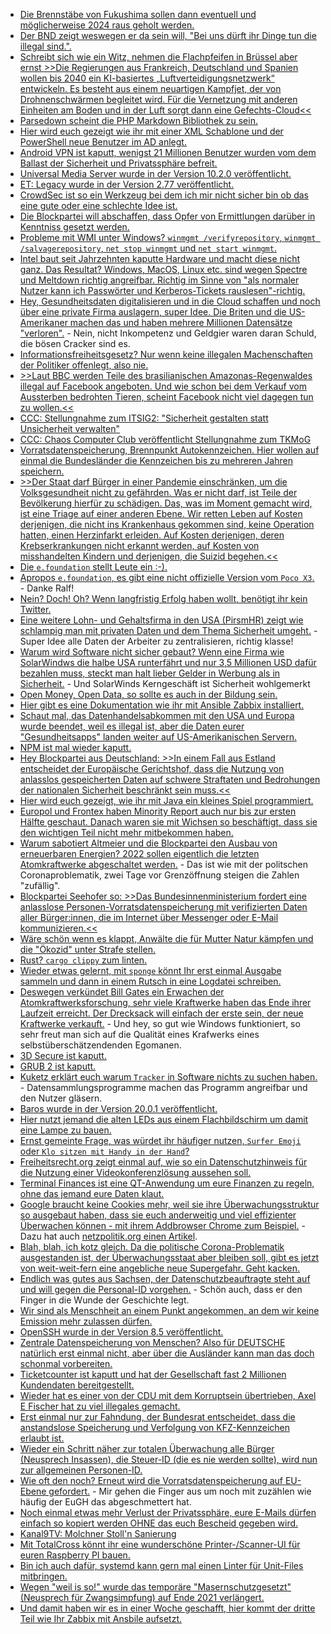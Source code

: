 * [Die Brennstäbe von Fukushima sollen dann eventuell und möglicherweise 2024 raus geholt werden.](https://blog.fefe.de/?ts=9ec23923)
* [Der BND zeigt weswegen er da sein will, "Bei uns dürft ihr Dinge tun die illegal sind.".](https://blog.fefe.de/?ts=9ec22add)
* [Schreibt sich wie ein Witz, nehmen die Flachpfeifen in Brüssel aber ernst >>Die Regierungen aus Frankreich, Deutschland und Spanien wollen bis 2040 ein KI-basiertes „Luftverteidigungsnetzwerk“ entwickeln. Es besteht aus einem neuartigen Kampfjet, der von Drohnenschwärmen begleitet wird. Für die Vernetzung mit anderen Einheiten am Boden und in der Luft sorgt dann eine Gefechts-Cloud<<](https://netzpolitik.org/2021/future-combat-air-system-industrie-zankt-um-groesstes-europaeisches-ruestungsprojekt/)
* [Parsedown scheint die PHP Markdown Bibliothek zu sein.](https://php.watch/articles/php-markdown-libraries)
* [Hier wird euch gezeigt wie ihr mit einer XML Schablone und der PowerShell neue Benutzer im AD anlegt.](https://devblogs.microsoft.com/powershell-community/leveraging-xml-with-new-employee-powershell-scripts/)
* [Android VPN ist kaputt, wenigst 21 Millionen Benutzer wurden vom dem Ballast der Sicherheit und Privatssphäre befreit.](https://www.borncity.com/blog/2021/02/28/android-vpn-gehackt-daten-von-21-millionen-nutzern-online/)
* [Universal Media Server wurde in der Version 10.2.0 veröffentlicht.](https://www.planet3dnow.de/cms/61459-universal-media-server-10-2-0/)
* [ET: Legacy wurde in der Version 2.77 veröffentlicht.](https://www.etlegacy.com/blog/et-legacy-277-released)
* [CrowdSec ist so ein Werkzeug bei dem ich mir nicht sicher bin ob das eine gute oder eine schlechte Idee ist.](https://www.putorius.net/secure-your-linux-servers-crowdsec.html)
* [Die Blockpartei will abschaffen, dass Opfer von Ermittlungen darüber in Kenntniss gesetzt werden.](https://blog.fefe.de/?ts=9ec34469)
* [Probleme mit WMI unter Windows? `winmgmt /verifyrepository`, `winmgmt /salvagerepository`, `net stop winmgmt` und `net start winmgmt`.](http://woshub.com/wmi-troubleshooting/)
* [Intel baut seit Jahrzehnten kaputte Hardware und macht diese nicht ganz. Das Resultat? Windows, MacOS, Linux etc. sind wegen Spectre und Meltdown richtig angreifbar. Richtig im Sinne von "als normaler Nutzer kann ich Passwörter und Kerberos-Tickets rauslesen"-richtig.](https://www.borncity.com/blog/2021/03/02/funktionierende-spectre-exploits-fr-linux-und-windows-gefunden/)
* [Hey, Gesundheitsdaten digitalisieren und in die Cloud schaffen und noch über eine private Firma auslagern, super Idee. Die Briten und die US-Amerikaner machen das und haben mehrere Millionen Datensätze "verloren".](https://www.bleepingcomputer.com/news/security/universal-health-services-lost-67-million-due-to-ryuk-ransomware-attack/) - Nein, nicht Inkompetenz und Geldgier waren daran Schuld, die bösen Cracker sind es.
* [Informationsfreiheitsgesetz? Nur wenn keine illegalen Machenschaften der Politiker offenlegt, also nie.](https://netzpolitik.org/2021/informationsfreiheit-vor-gericht-keine-dokumente-zur-aufruestung-der-polizeien-mit-panzern/)
* [>>Laut BBC werden Teile des brasilianischen Amazonas-Regenwaldes illegal auf Facebook angeboten. Und wie schon bei dem Verkauf vom Aussterben bedrohten Tieren, scheint Facebook  nicht viel dagegen tun zu wollen.<<](https://netzfrauen.org/2021/03/01/facebook-5/)
* [CCC: Stellungnahme zum ITSIG2: "Sicherheit gestalten statt Unsicherheit verwalten"](https://www.ccc.de/de/updates/2021/stellungnahme-zum-itsig2)
* [CCC: Chaos Computer Club veröffentlicht Stellungnahme zum TKMoG](https://www.ccc.de/de/updates/2021/stellungnahme-zum-tkmog)
* [Vorratsdatenspeicherung, Brennpunkt Autokennzeichen. Hier wollen auf einmal die Bundesländer die Kennzeichen bis zu mehreren Jahren speichern.](https://netzpolitik.org/2021/kennzeichenscanner-bundeslaender-kaempfen-fuer-auto-vorratsdatenspeicherung/)
* [>>Der Staat darf Bürger in einer Pandemie einschränken, um die Volksgesundheit nicht zu gefährden. Was er nicht darf, ist Teile der Bevölkerung hierfür zu schädigen. Das, was im Moment gemacht wird, ist eine Triage auf einer anderen Ebene. Wir retten Leben auf Kosten derjenigen, die nicht ins Krankenhaus gekommen sind, keine Operation hatten, einen Herzinfarkt erleiden. Auf Kosten derjenigen, deren Krebserkrankungen nicht erkannt werden, auf Kosten von misshandelten Kindern und derjenigen, die Suizid begehen.<<](https://blog.fefe.de/?ts=9ec0de27)
* [Die `e.foundation` stellt Leute ein :-).](https://community.e.foundation/t/be-a-part-of-team-e/28255/3)
* [Apropos `e.foundation`, es gibt eine nicht offizielle Version vom `Poco X3`.](https://community.e.foundation/t/unofficial-build-poco-x3-nfc-surya-eos-q/25834/2) - Danke Ralf!
* [Nein? Doch! Oh? Wenn langfristig Erfolg haben wollt, benötigt ihr kein Twitter.](https://blog.fefe.de/?ts=9ec0e783)
* [Eine weitere Lohn- und Gehaltsfirma in den USA (PirsmHR) zeigt wie schlampig man mit privaten Daten und dem Thema Sicherheit umgeht.](https://www.bleepingcomputer.com/news/security/payroll-giant-prismhr-outage-likely-caused-by-ransomware-attack/) - Super Idee alle Daten der Arbeiter zu zentralisieren, richtig klasse!
* [Warum wird Software nicht sicher gebaut? Wenn eine Firma wie SolarWindws die halbe USA runterfährt und nur 3,5 Millionen USD dafür bezahlen muss, steckt man halt lieber Gelder in Werbung als in Sicherheit.](https://www.bleepingcomputer.com/news/security/solarwinds-reports-35-million-in-expenses-from-supply-chain-attack/) - Und SolarWinds Kerngeschäft ist Sicherheit wohlgemerkt
* [Open Money, Open Data, so sollte es auch in der Bildung sein.](https://netzpolitik.org/2021/edit-policy-brockhaus-deal-digitale-bildung-versus-lebensrealitaet-in-deutschland/)
* [Hier gibt es eine Dokumentation wie ihr mit Ansible Zabbix installiert.](https://blog.zabbix.com/installing-the-zabbix-server-with-ansible/13317/)
* [Schaut mal, das Datenhandelsabkommen mit den USA und Europa wurde beendet, weil es illegal ist, aber die Daten eurer "Gesundheitsapps" landen weiter auf US-Amerikanischen Servern.](https://netzpolitik.org/2021/unklare-rechtslage-bei-gesundheitsapps-wenn-gesundheitsdaten-bei-us-konzernen-landen/)
* [NPM ist mal wieder kaputt.](https://www.bleepingcomputer.com/news/security/malicious-npm-packages-target-amazon-slack-with-new-dependency-attacks/)
* [Hey Blockpartei aus Deutschland: >>In einem Fall aus Estland entscheidet der Europäische Gerichtshof, dass die Nutzung von anlasslos gespeicherten Daten auf schwere Straftaten und Bedrohungen der nationalen Sicherheit beschränkt sein muss.<<](https://netzpolitik.org/2021/urteil-eu-gericht-schraenkt-einsatz-von-vorratsdaten-erneut-ein/)
* [Hier wird euch gezeigt, wie ihr mit Java ein kleines Spiel programmiert.](https://opensource.com/article/21/3/java-object-orientation)
* [Europol und Frontex haben Minority Report auch nur bis zur ersten Hälfte geschaut. Danach waren sie mit Wichsen so beschäftigt, dass sie den wichtigen Teil nicht mehr mitbekommen haben.](https://netzpolitik.org/2021/vorhersage-von-straftaten-und-profiling-europol-und-frontex-setzen-auf-kuenstliche-intelligenz/)
* [Warum sabotiert Altmeier und die Blockpartei den Ausbau von erneuerbaren Energien? 2022 sollen eigentlich die letzten Atomkraftwerke abgeschaltet werden.](https://www.sonnenseite.com/de/politik/10-jahre-nach-fukushima-wo-steht-die-deutsche-energiewende/) - Das ist wie mit der politschen Coronaproblematik, zwei Tage vor Grenzöffnung steigen die Zahlen "zufällig".
* [Blockpartei Seehofer so: >>Das Bundesinnenministerium fordert eine anlasslose Personen-Vorratsdatenspeicherung mit verifizierten Daten aller Bürger:innen, die im Internet über Messenger oder E-Mail kommunizieren.<<](https://netzpolitik.org/2021/tkg-novelle-seehofer-will-personalausweis-pflicht-fuer-e-mail-und-messenger-einfuehren/)
* [Wäre schön wenn es klappt, Anwälte die für Mutter Natur kämpfen und die "Ökozid" unter Strafe stellen.](https://netzfrauen.org/2021/03/03/ecocide/)
* [Rust? `cargo clippy` zum linten.](https://opensource.com/article/21/3/rust-programmer)
* [Wieder etwas gelernt, mit `sponge` könnt Ihr erst einmal Ausgabe sammeln und dann in einem Rutsch in eine Logdatei schreiben.](https://www.putorius.net/linux-sponge-soak-up-standard-input-and-write-to-a-file.html)
* [Deswegen verkündet Bill Gates ein Erwachen der Atomkraftwerksforschung, sehr viele Kraftwerke haben das Ende ihrer Laufzeit erreicht. Der Drecksack will einfach der erste sein, der neue Kraftwerke verkauft.](https://www.sonnenseite.com/de/wirtschaft/zehn-jahre-nach-fukushima-europaeische-atomkraftwerke-nur-unzureichend-gegen-naturkatastrophen-geschuetzt/) - Und hey, so gut wie Windows funktioniert, so sehr freut man sich auf die Qualität eines Krafwerks eines selbstüberschätzendenden Egomanen.
* [3D Secure ist kaputt.](https://www.bleepingcomputer.com/news/security/hackers-share-methods-to-bypass-3d-secure-for-payment-cards/)
* [GRUB 2 ist kaputt.](https://www.bleepingcomputer.com/news/security/grub2-boot-loader-reveals-multiple-high-severity-vulnerabilities/)
* [Kuketz erklärt euch warum `Tracker` in Software nichts zu suchen haben.](https://www.kuketz-blog.de/wie-tracking-in-apps-die-sicherheit-und-den-datenschutz-unnoetig-gefaehrdet/) - Datensammlungsprogramme machen das Programm angreifbar und den Nutzer gläsern.
* [Baros wurde in der Version 20.0.1 veröffentlicht.](https://www.bareos.com/de/Nachrichten/bareos-20-0-1-released-de.html)
* [Hier nutzt jemand die alten LEDs aus einem Flachbildschirm um damit eine Lampe zu bauen.](https://wirres.net/article/articleview/11409/1/6/)
* [Ernst gemeinte Frage, was würdet ihr häufiger nutzen, `Surfer Emoji` oder `Klo sitzen mit Handy in der Hand`?](https://twitter.com/tux0r/status/1367278954953007107)
* [Freiheitsrecht.org zeigt einmal auf, wie so ein Datenschutzhinweis für die Nutzung einer Videokonferenzlösung aussehen soll.](https://freiheitsrechte.org/zoom-datenschutzhinweise/)
* [Terminal Finances ist eine QT-Anwendung um eure Finanzen zu regeln, ohne das jemand eure Daten klaut.](https://opensource.com/article/21/3/terminal-finances)
* [Google braucht keine Cookies mehr, weil sie ihre Überwachungsstruktur so ausgebaut haben, dass sie euch anderweitig und viel effizienter Überwachen können - mit ihrem Addbrowser Chrome zum Beispiel.](https://blog.fefe.de/?ts=9ebe1abc) - Dazu hat auch [netzpolitik.org einen Artikel](https://netzpolitik.org/2021/neue-spielregeln-warum-google-cookie-tracking-abschafft/).
* [Blah, blah, ich kotz gleich. Da die politische Corona-Problematik ausgestanden ist, der Überwachungsstaat aber bleiben soll, gibt es jetzt von weit-weit-fern eine angebliche neue Supergefahr. Geht kacken.](https://netzfrauen.org/2021/03/04/asia-7/)
* [Endlich was gutes aus Sachsen, der Datenschutzbeauftragte steht auf und will gegen die Personal-ID vorgehen.](https://netzpolitik.org/2021/registermodernisierung-saechsischer-datenschutzbeauftragter-will-personenkennziffer-noch-kippen/) - Schön auch, dass er den Finger in die Wunde der Geschichte legt.
* [Wir sind als Menschheit an einem Punkt angekommen, an dem wir keine Emission mehr zulassen dürfen.](https://www.sonnenseite.com/de/umwelt/es-gibt-kein-co2-restbudget-mehr/)
* [OpenSSH wurde in der Version 8.5 veröffentlicht.](https://lwn.net/Articles/848048/rss)
* [Zentrale Datenspeicherung von Menschen? Also für DEUTSCHE natürlich erst einmal nicht, aber über die Ausländer kann man das doch schonmal vorbereiten.](https://netzpolitik.org/2021/auslaenderzentralregister-grenzenloses-datendepot/)
* [Ticketcounter ist kaputt und hat der Gesellschaft fast 2 Millionen Kundendaten bereitgestellt.](https://blog.fefe.de/?ts=9ebcf9c4)
* [Wieder hat es einer von der CDU mit dem Korruptsein übertrieben, Axel E Fischer hat zu viel illegales gemacht.](https://blog.fefe.de/?ts=9ebe2675)
* [Erst einmal nur zur Fahndung, der Bundesrat entscheidet, dass die anstandslose Speicherung und Verfolgung von KFZ-Kennzeichen erlaubt ist.](https://netzpolitik.org/2021/kennzeichenscanner-bundesrat-fordert-auto-vorratsdatenspeicherung/)
* [Wieder ein Schritt näher zur totalen Überwachung alle Bürger (Neusprech Insassen), die Steuer-ID (die es nie werden sollte), wird nun zur allgemeinen Personen-ID.](https://netzpolitik.org/2021/bundesrat-die-individuelle-personenkennzahl-kommt/)
* [Wie oft den noch? Erneut wird die Vorratsdatenspeicherung auf EU-Ebene gefordert.](https://netzpolitik.org/2021/vorstoss-aus-frankreich-und-spanien-neuer-anlauf-fuer-eu-vorratsdatenspeicherung/) - Mir gehen die Finger aus um noch mit zuzählen wie häufig der EuGH das abgeschmettert hat.
* [Noch einmal etwas mehr Verlust der Privatssphäre, eure E-Mails dürfen einfach so kopiert werden OHNE das euch Bescheid gegeben wird.](https://netzpolitik.org/2021/beschlagnahme-von-e-mails-in-aller-heimlichkeit/)
* [Kanal9TV: Molchner Stoll'n Sanierung](https://www.youtube.com/watch?v=p2DHq53qfyM)
* [Mit TotalCross könnt ihr eine wunderschöne Printer-/Scanner-UI für euren Raspberry PI bauen.](https://opensource.com/article/21/3/raspberry-pi-totalcross)
* [Bin ich auch dafür, systemd kann gern mal einen Linter für Unit-Files mitbringen.](https://utcc.utoronto.ca/~cks/space/blog/linux/SystemdUnitLinterNeed)
* [Wegen "weil is so!" wurde das temporäre "Masernschutzgesetzt" (Neusprech für Zwangsimpfung) auf Ende 2021 verlängert.](https://initiative-freie-impfentscheidung.de/masernschutzgesetz-uebergangsfrist-verlaengert/)
* [Und damit haben wir es in einer Woche geschafft, hier kommt der dritte Teil wie Ihr Zabbix mit Ansbile aufsetzt.](https://blog.zabbix.com/finalizing-the-installation-of-zabbix-agent-with-ansible/13321/)
